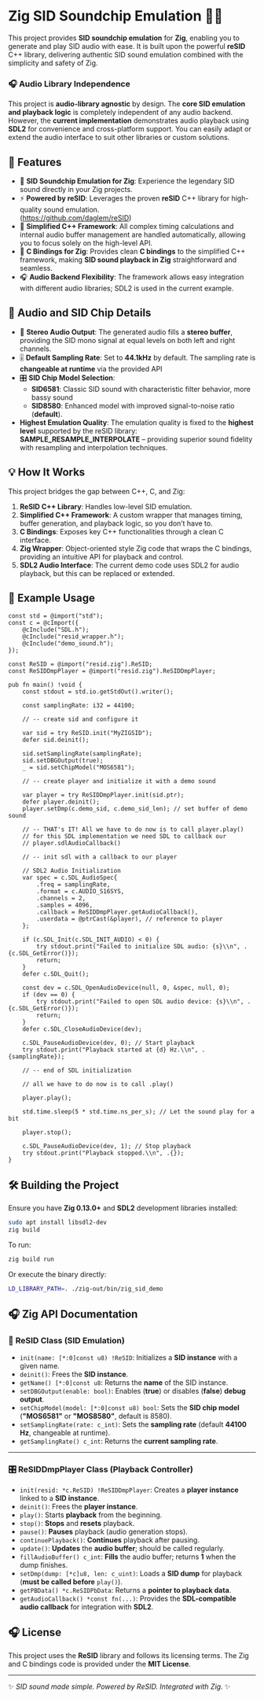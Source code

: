 # Zig SID Soundchip Emulation 🎵✨

This project provides **SID soundchip emulation** for **Zig**, enabling you to generate and play SID audio with ease. It is built upon the powerful **reSID** C++ library, delivering authentic SID sound emulation combined with the simplicity and safety of Zig.

### 🎧 **Audio Library Independence**
This project is **audio-library agnostic** by design. The **core SID emulation and playback logic** is completely independent of any audio backend. However, the **current implementation** demonstrates audio playback using **SDL2** for convenience and cross-platform support. You can easily adapt or extend the audio interface to suit other libraries or custom solutions.

## 🚀 Features

- 🎹 **SID Soundchip Emulation for Zig**: Experience the legendary SID sound directly in your Zig projects.
- ⚡ **Powered by reSID**: Leverages the proven **reSID** C++ library for high-quality sound emulation.  
(https://github.com/daglem/reSID)
- 🔧 **Simplified C++ Framework**: All complex timing calculations and internal audio buffer management are handled automatically, allowing you to focus solely on the high-level API.
- 🔗 **C Bindings for Zig**: Provides clean **C bindings** to the simplified C++ framework, making **SID sound playback in Zig** straightforward and seamless.
- 🎧 **Audio Backend Flexibility**: The framework allows easy integration with different audio libraries; SDL2 is used in the current example.

## 🎼 **Audio and SID Chip Details**

- 🎵 **Stereo Audio Output**: The generated audio fills a **stereo buffer**, providing the SID mono signal at equal levels on both left and right channels.
- 🎚️ **Default Sampling Rate**: Set to **44.1kHz** by default. The sampling rate is **changeable at runtime** via the provided API
- 🎛️ **SID Chip Model Selection**:
  - **SID6581**: Classic SID sound with characteristic filter behavior, more bassy sound
  - **SID8580**: Enhanced model with improved signal-to-noise ratio (**default**).
- **Highest Emulation Quality**: The emulation quality is fixed to the **highest level** supported by the reSID library: **SAMPLE_RESAMPLE_INTERPOLATE** – providing superior sound fidelity with resampling and interpolation techniques.

## 💡 How It Works

This project bridges the gap between C++, C, and Zig:

1. **ReSID C++ Library**: Handles low-level SID emulation.
2. **Simplified C++ Framework**: A custom wrapper that manages timing, buffer generation, and playback logic, so you don’t have to.
3. **C Bindings**: Exposes key C++ functionalities through a clean C interface.
4. **Zig Wrapper**: Object-oriented style Zig code that wraps the C bindings, providing an intuitive API for playback and control.
5. **SDL2 Audio Interface**: The current demo code uses SDL2 for audio playback, but this can be replaced or extended.

## 🎼 Example Usage

```zig
const std = @import("std");
const c = @cImport({
    @cInclude("SDL.h");
    @cInclude("resid_wrapper.h");
    @cInclude("demo_sound.h");
});

const ReSID = @import("resid.zig").ReSID;
const ReSIDDmpPlayer = @import("resid.zig").ReSIDDmpPlayer;

pub fn main() !void {
    const stdout = std.io.getStdOut().writer();

    const samplingRate: i32 = 44100;

    // -- create sid and configure it

    var sid = try ReSID.init("MyZIGSID");
    defer sid.deinit();

    sid.setSamplingRate(samplingRate);
    sid.setDBGOutput(true);
    _ = sid.setChipModel("MOS6581");

    // -- create player and initialize it with a demo sound

    var player = try ReSIDDmpPlayer.init(sid.ptr);
    defer player.deinit();
    player.setDmp(c.demo_sid, c.demo_sid_len); // set buffer of demo sound

    // -- THAT's IT! All we have to do now is to call player.play()
    // for this SDL implementation we need SDL to callback our
    // player.sdlAudioCallback()

    // -- init sdl with a callback to our player

    // SDL2 Audio Initialization
    var spec = c.SDL_AudioSpec{
        .freq = samplingRate,
        .format = c.AUDIO_S16SYS,
        .channels = 2,
        .samples = 4096,
        .callback = ReSIDDmpPlayer.getAudioCallback(),
        .userdata = @ptrCast(&player), // reference to player
    };

    if (c.SDL_Init(c.SDL_INIT_AUDIO) < 0) {
        try stdout.print("Failed to initialize SDL audio: {s}\\n", .{c.SDL_GetError()});
        return;
    }
    defer c.SDL_Quit();

    const dev = c.SDL_OpenAudioDevice(null, 0, &spec, null, 0);
    if (dev == 0) {
        try stdout.print("Failed to open SDL audio device: {s}\\n", .{c.SDL_GetError()});
        return;
    }
    defer c.SDL_CloseAudioDevice(dev);

    c.SDL_PauseAudioDevice(dev, 0); // Start playback
    try stdout.print("Playback started at {d} Hz.\\n", .{samplingRate});

    // -- end of SDL initialization

    // all we have to do now is to call .play()

    player.play();

    std.time.sleep(5 * std.time.ns_per_s); // Let the sound play for a bit

    player.stop();

    c.SDL_PauseAudioDevice(dev, 1); // Stop playback
    try stdout.print("Playback stopped.\\n", .{});
}
```

## 🛠️ Building the Project

Ensure you have **Zig 0.13.0+** and **SDL2** development libraries installed:

```bash
sudo apt install libsdl2-dev
zig build
```

To run:

```bash
zig build run
```

Or execute the binary directly:

```bash
LD_LIBRARY_PATH=. ./zig-out/bin/zig_sid_demo
```

## 🎧 **Zig API Documentation**

### 🎹 **ReSID Class** (SID Emulation)

- `init(name: [*:0]const u8) !ReSID`: Initializes a **SID instance** with a given name.
- `deinit()`: Frees the **SID instance**.
- `getName() [*:0]const u8`: Returns the **name** of the SID instance.
- `setDBGOutput(enable: bool)`: Enables (**true**) or disables (**false**) **debug output**.
- `setChipModel(model: [*:0]const u8) bool`: Sets the **SID chip model** (**"MOS6581"** or **"MOS8580"**, default is 8580).
- `setSamplingRate(rate: c_int)`: Sets the **sampling rate** (default **44100 Hz**, changeable at runtime).
- `getSamplingRate() c_int`: Returns the **current sampling rate**.

---

### 🎛️ **ReSIDDmpPlayer Class** (Playback Controller)

- `init(resid: *c.ReSID) !ReSIDDmpPlayer`: Creates a **player instance** linked to a **SID instance**.
- `deinit()`: Frees the **player instance**.
- `play()`: Starts **playback** from the beginning.
- `stop()`: **Stops** and **resets** playback.
- `pause()`: **Pauses** playback (audio generation stops).
- `continuePlayback()`: **Continues** playback after pausing.
- `update()`: **Updates** the **audio buffer**; should be called regularly.
- `fillAudioBuffer() c_int`: **Fills** the audio buffer; returns **1** when the dump finishes.
- `setDmp(dump: [*c]u8, len: c_uint)`: Loads a **SID dump** for playback (**must be called before** `play()`).
- `getPBData() *c.ReSIDPbData`: Returns a **pointer to playback data**.
- `getAudioCallback() *const fn(...)`: Provides the **SDL-compatible audio callback** for integration with **SDL2**.


## 🎧 License

This project uses the **ReSID** library and follows its licensing terms. The Zig and C bindings code is provided under the **MIT License**.

---

✨ *SID sound made simple. Powered by ReSID. Integrated with Zig.* ✨
